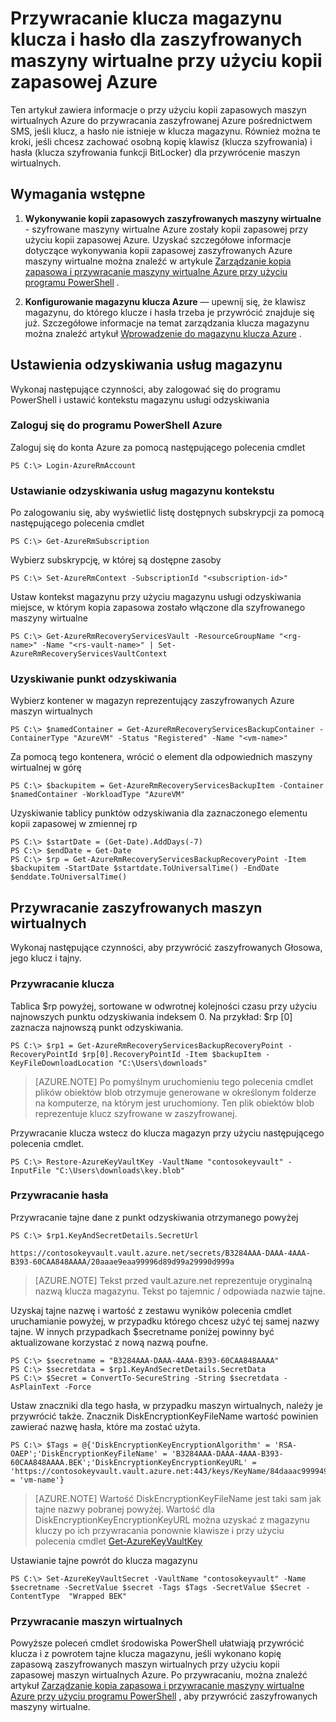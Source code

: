 <properties
    pageTitle="Przywracanie klucza magazynu klucza i hasło dla szyfrowanego maszyny wirtualne przy użyciu kopii zapasowej Azure | Microsoft Azure"
    description="Dowiedz się, jak przywrócić klucz magazynu klucz i tajny w kopii zapasowej Azure przy użyciu programu PowerShell"
    services="backup"
    documentationCenter=""
    authors="JPallavi"
    manager="vijayts"
    editor=""/>

<tags
    ms.service="backup"
    ms.workload="storage-backup-recovery"
    ms.tgt_pltfrm="na"
    ms.devlang="na"
    ms.topic="article"
    ms.date="10/18/2016"
    ms.author="JPallavi" />

# <a name="restore-key-vault-key-and-secret-for-encrypted-vms-using-azure-backup"></a>Przywracanie klucza magazynu klucza i hasło dla zaszyfrowanych maszyny wirtualne przy użyciu kopii zapasowej Azure
Ten artykuł zawiera informacje o przy użyciu kopii zapasowych maszyn wirtualnych Azure do przywracania zaszyfrowanej Azure pośrednictwem SMS, jeśli klucz, a hasło nie istnieje w klucza magazynu. Również można te kroki, jeśli chcesz zachować osobną kopię klawisz (klucza szyfrowania) i hasła (klucza szyfrowania funkcji BitLocker) dla przywrócenie maszyn wirtualnych.

## <a name="pre-requisites"></a>Wymagania wstępne

1. **Wykonywanie kopii zapasowych zaszyfrowanych maszyny wirtualne** - szyfrowane maszyny wirtualne Azure zostały kopii zapasowej przy użyciu kopii zapasowej Azure. Uzyskać szczegółowe informacje dotyczące wykonywania kopii zapasowej zaszyfrowanych Azure maszyny wirtualne można znaleźć w artykule [Zarządzanie kopia zapasowa i przywracanie maszyny wirtualne Azure przy użyciu programu PowerShell](backup-azure-vms-automation.md) .

2. **Konfigurowanie magazynu klucza Azure** — upewnij się, że klawisz magazynu, do którego klucze i hasła trzeba je przywrócić znajduje się już. Szczegółowe informacje na temat zarządzania klucza magazynu można znaleźć artykuł [Wprowadzenie do magazynu klucza Azure](../key-vault/key-vault-get-started.md) .

## <a name="setup-recovery-services-vault"></a>Ustawienia odzyskiwania usług magazynu 
Wykonaj następujące czynności, aby zalogować się do programu PowerShell i ustawić kontekstu magazynu usługi odzyskiwania

### <a name="log-in-to-azure-powershell"></a>Zaloguj się do programu PowerShell Azure 

Zaloguj się do konta Azure za pomocą następującego polecenia cmdlet

```
PS C:\> Login-AzureRmAccount
```

### <a name="set-recovery-services-vault-context"></a>Ustawianie odzyskiwania usług magazynu kontekstu

Po zalogowaniu się, aby wyświetlić listę dostępnych subskrypcji za pomocą następującego polecenia cmdlet

```
PS C:\> Get-AzureRmSubscription
```

Wybierz subskrypcję, w której są dostępne zasoby

```
PS C:\> Set-AzureRmContext -SubscriptionId "<subscription-id>"
```

Ustaw kontekst magazynu przy użyciu magazynu usługi odzyskiwania miejsce, w którym kopia zapasowa zostało włączone dla szyfrowanego maszyny wirtualne

```
PS C:\> Get-AzureRmRecoveryServicesVault -ResourceGroupName "<rg-name>" -Name "<rs-vault-name>" | Set-AzureRmRecoveryServicesVaultContext
```

### <a name="get-recovery-point"></a>Uzyskiwanie punkt odzyskiwania 

Wybierz kontener w magazyn reprezentujący zaszyfrowanych Azure maszyn wirtualnych

```
PS C:\> $namedContainer = Get-AzureRmRecoveryServicesBackupContainer -ContainerType "AzureVM" -Status "Registered" -Name "<vm-name>"
```

Za pomocą tego kontenera, wrócić o element dla odpowiednich maszyny wirtualnej w górę

```
PS C:\> $backupitem = Get-AzureRmRecoveryServicesBackupItem -Container $namedContainer -WorkloadType "AzureVM"
```

Uzyskiwanie tablicy punktów odzyskiwania dla zaznaczonego elementu kopii zapasowej w zmiennej rp

```
PS C:\> $startDate = (Get-Date).AddDays(-7)
PS C:\> $endDate = Get-Date
PS C:\> $rp = Get-AzureRmRecoveryServicesBackupRecoveryPoint -Item $backupitem -StartDate $startdate.ToUniversalTime() -EndDate $enddate.ToUniversalTime()
```

## <a name="restore-encrypted-virtual-machine"></a>Przywracanie zaszyfrowanych maszyn wirtualnych
Wykonaj następujące czynności, aby przywrócić zaszyfrowanych Głosowa, jego klucz i tajny.

### <a name="restore-key"></a>Przywracanie klucza

Tablica $rp powyżej, sortowane w odwrotnej kolejności czasu przy użyciu najnowszych punktu odzyskiwania indeksem 0. Na przykład: $rp [0] zaznacza najnowszą punkt odzyskiwania.

```
PS C:\> $rp1 = Get-AzureRmRecoveryServicesBackupRecoveryPoint -RecoveryPointId $rp[0].RecoveryPointId -Item $backupItem -KeyFileDownloadLocation "C:\Users\downloads"
```

> [AZURE.NOTE]
Po pomyślnym uruchomieniu tego polecenia cmdlet plików obiektów blob otrzymuje generowane w określonym folderze na komputerze, na którym jest uruchomiony. Ten plik obiektów blob reprezentuje klucz szyfrowane w zaszyfrowanej.

Przywracanie klucza wstecz do klucza magazyn przy użyciu następującego polecenia cmdlet. 

```
PS C:\> Restore-AzureKeyVaultKey -VaultName "contosokeyvault" -InputFile "C:\Users\downloads\key.blob"
```

### <a name="restore-secret"></a>Przywracanie hasła

Przywracanie tajne dane z punkt odzyskiwania otrzymanego powyżej

```
PS C:\> $rp1.KeyAndSecretDetails.SecretUrl

https://contosokeyvault.vault.azure.net/secrets/B3284AAA-DAAA-4AAA-B393-60CAA848AAAA/20aaae9eaa99996d89d99a29990d999a
```

> [AZURE.NOTE]
Tekst przed vault.azure.net reprezentuje oryginalną nazwą klucza magazynu. Tekst po tajemnic / odpowiada nazwie tajne. 

Uzyskaj tajne nazwę i wartość z zestawu wyników polecenia cmdlet uruchamianie powyżej, w przypadku którego chcesz użyć tej samej nazwy tajne. W innych przypadkach $secretname poniżej powinny być aktualizowane korzystać z nową nazwą poufne. 

```
PS C:\> $secretname = "B3284AAA-DAAA-4AAA-B393-60CAA848AAAA"
PS C:\> $secretdata = $rp1.KeyAndSecretDetails.SecretData
PS C:\> $Secret = ConvertTo-SecureString -String $secretdata -AsPlainText -Force
```

Ustaw znaczniki dla tego hasła, w przypadku maszyn wirtualnych, należy je przywrócić także. Znacznik DiskEncryptionKeyFileName wartość powinien zawierać nazwę hasła, które ma zostać użyta. 

```
PS C:\> $Tags = @{'DiskEncryptionKeyEncryptionAlgorithm' = 'RSA-OAEP';'DiskEncryptionKeyFileName' = 'B3284AAA-DAAA-4AAA-B393-60CAA848AAAA.BEK';'DiskEncryptionKeyEncryptionKeyURL' = 'https://contosokeyvault.vault.azure.net:443/keys/KeyName/84daaac999949999030bf99aaa5a9f9';'MachineName' = 'vm-name'}
```

> [AZURE.NOTE]
Wartość DiskEncryptionKeyFileName jest taki sam jak tajne nazwy pobranej powyżej. Wartość dla DiskEncryptionKeyEncryptionKeyURL można uzyskać z magazynu kluczy po ich przywracania ponownie klawisze i przy użyciu polecenia cmdlet [Get-AzureKeyVaultKey](https://msdn.microsoft.com/library/dn868053.aspx)   

Ustawianie tajne powrót do klucza magazynu

```
PS C:\> Set-AzureKeyVaultSecret -VaultName "contosokeyvault" -Name $secretname -SecretValue $secret -Tags $Tags -SecretValue $Secret -ContentType  "Wrapped BEK"
```

### <a name="restore-virtual-machine"></a>Przywracanie maszyn wirtualnych
Powyższe poleceń cmdlet środowiska PowerShell ułatwiają przywrócić klucza i z powrotem tajne klucza magazynu, jeśli wykonano kopię zapasową zaszyfrowanych maszyn wirtualnych przy użyciu kopii zapasowej maszyn wirtualnych Azure. Po przywracaniu, można znaleźć artykuł [Zarządzanie kopia zapasowa i przywracanie maszyny wirtualne Azure przy użyciu programu PowerShell](backup-azure-vms-automation.md) , aby przywrócić zaszyfrowanych maszyny wirtualne.
